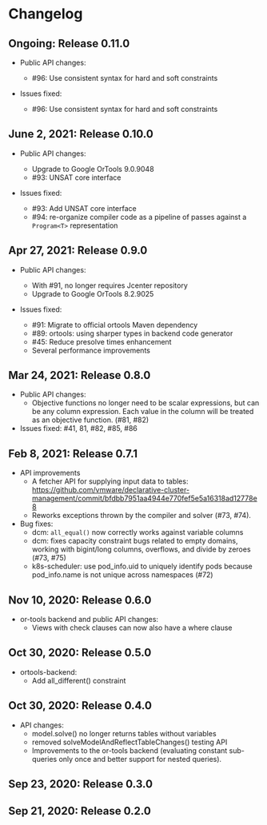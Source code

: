 # Changelog

## Ongoing: Release 0.11.0
* Public API changes:
  * #96: Use consistent syntax for hard and soft constraints

* Issues fixed:
  * #96: Use consistent syntax for hard and soft constraints
  
## June 2, 2021: Release 0.10.0
* Public API changes:  
  * Upgrade to Google OrTools 9.0.9048  
  * #93: UNSAT core interface  

* Issues fixed:
  * #93: Add UNSAT core interface   
  * #94: re-organize compiler code as a pipeline of passes against a `Program<T>` representation  

## Apr 27, 2021: Release 0.9.0
* Public API changes:
   * With #91, no longer requires Jcenter repository
   * Upgrade to Google OrTools 8.2.9025

* Issues fixed:
  * #91: Migrate to official ortools Maven dependency  
  * #89: ortools: using sharper types in backend code generator  
  * #45: Reduce presolve times enhancement 
  * Several performance improvements 

## Mar 24, 2021: Release 0.8.0

* Public API changes:
  * Objective functions no longer need to be scalar expressions, but
    can be any column expression. Each value in the column will be
    treated as an objective function. (#81, #82)
* Issues fixed: #41, 81, #82, #85, #86


## Feb 8, 2021: Release 0.7.1

* API improvements
  * A fetcher API for supplying input data to tables: https://github.com/vmware/declarative-cluster-management/commit/bfdbb7951aa4944e770fef5e5a16318ad12778e8
  * Reworks exceptions thrown by the compiler and solver (#73, #74).
* Bug fixes: 
  * dcm: `all_equal()` now correctly works against variable columns
  * dcm: fixes capacity constraint bugs related to empty domains, working with bigint/long columns, overflows, and divide by zeroes (#73, #75)
  * k8s-scheduler: use pod_info.uid to uniquely identify pods because pod_info.name is not unique across namespaces (#72)


## Nov 10, 2020: Release 0.6.0

* or-tools backend and public API changes:
  * Views with check clauses can now also have a where clause


## Oct 30, 2020: Release 0.5.0

* ortools-backend:
  * Add all_different() constraint


## Oct 30, 2020: Release 0.4.0

* API changes:
  * model.solve() no longer returns tables without variables
  * removed solveModelAndReflectTableChanges() testing API
  * Improvements to the or-tools backend (evaluating constant sub-queries only once and better support for nested queries).


## Sep 23, 2020: Release 0.3.0
## Sep 21, 2020: Release 0.2.0

